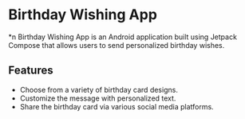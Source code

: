 # Birthday Wishing App
*n Birthday Wishing App is an Android application built using Jetpack Compose that allows users to send personalized birthday wishes.

## Features
* Choose from a variety of birthday card designs.
* Customize the message with personalized text.
* Share the birthday card via various social media platforms.
